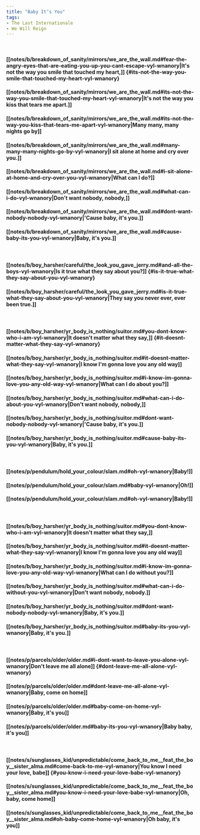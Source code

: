 ```yaml
---
title: "Baby It’s You"
tags:
- The Last Internationale
- We Will Reign
---
```

&nbsp;
#### [[notes/b/breakdown_of_sanity/mirrors/we_are_the_wall.md#fear-the-angry-eyes-that-are-eating-you-up-you-cant-escape-vyl-wnanory|It's not the way you smile that touched my heart,]] {#its-not-the-way-you-smile-that-touched-my-heart-vyl-wnanory}
#### [[notes/b/breakdown_of_sanity/mirrors/we_are_the_wall.md#its-not-the-way-you-smile-that-touched-my-heart-vyl-wnanory|It's not the way you kiss that tears me apart.]]
#### [[notes/b/breakdown_of_sanity/mirrors/we_are_the_wall.md#its-not-the-way-you-kiss-that-tears-me-apart-vyl-wnanory|Many many, many nights go by]]
#### [[notes/b/breakdown_of_sanity/mirrors/we_are_the_wall.md#many-many-many-nights-go-by-vyl-wnanory|I sit alone at home and cry over you.]]
#### [[notes/b/breakdown_of_sanity/mirrors/we_are_the_wall.md#i-sit-alone-at-home-and-cry-over-you-vyl-wnanory|What can I do?]]
#### [[notes/b/breakdown_of_sanity/mirrors/we_are_the_wall.md#what-can-i-do-vyl-wnanory|Don't want nobody, nobody,]]
#### [[notes/b/breakdown_of_sanity/mirrors/we_are_the_wall.md#dont-want-nobody-nobody-vyl-wnanory|'Cause baby, it's you.]]
#### [[notes/b/breakdown_of_sanity/mirrors/we_are_the_wall.md#cause-baby-its-you-vyl-wnanory|Baby, it's you.]]
&nbsp;
#### [[notes/b/boy_harsher/careful/the_look_you_gave_jerry.md#and-all-the-boys-vyl-wnanory|Is it true what they say about you?]] {#is-it-true-what-they-say-about-you-vyl-wnanory}
#### [[notes/b/boy_harsher/careful/the_look_you_gave_jerry.md#is-it-true-what-they-say-about-you-vyl-wnanory|They say you never ever, ever been true.]]
&nbsp;
#### [[notes/b/boy_harsher/yr_body_is_nothing/suitor.md#you-dont-know-who-i-am-vyl-wnanory|It doesn't matter what they say,]] {#it-doesnt-matter-what-they-say-vyl-wnanory}
#### [[notes/b/boy_harsher/yr_body_is_nothing/suitor.md#it-doesnt-matter-what-they-say-vyl-wnanory|I know I'm gonna love you any old way]]
#### [[notes/b/boy_harsher/yr_body_is_nothing/suitor.md#i-know-im-gonna-love-you-any-old-way-vyl-wnanory|What can I do about you?]]
#### [[notes/b/boy_harsher/yr_body_is_nothing/suitor.md#what-can-i-do-about-you-vyl-wnanory|Don't want nobody, nobody,]]
#### [[notes/b/boy_harsher/yr_body_is_nothing/suitor.md#dont-want-nobody-nobody-vyl-wnanory|'Cause baby, it's you.]]
#### [[notes/b/boy_harsher/yr_body_is_nothing/suitor.md#cause-baby-its-you-vyl-wnanory|Baby, it's you.]]
&nbsp;
#### [[notes/p/pendulum/hold_your_colour/slam.md#oh-vyl-wnanory|Baby!]]
#### [[notes/p/pendulum/hold_your_colour/slam.md#baby-vyl-wnanory|Oh!]]
#### [[notes/p/pendulum/hold_your_colour/slam.md#oh-vyl-wnanory|Baby!]]
&nbsp;
#### [[notes/b/boy_harsher/yr_body_is_nothing/suitor.md#you-dont-know-who-i-am-vyl-wnanory|It doesn't matter what they say,]]
#### [[notes/b/boy_harsher/yr_body_is_nothing/suitor.md#it-doesnt-matter-what-they-say-vyl-wnanory|I know I'm gonna love you any old way]]
#### [[notes/b/boy_harsher/yr_body_is_nothing/suitor.md#i-know-im-gonna-love-you-any-old-way-vyl-wnanory|What can I do without you?]]
#### [[notes/b/boy_harsher/yr_body_is_nothing/suitor.md#what-can-i-do-without-you-vyl-wnanory|Don't want nobody, nobody.]]
#### [[notes/b/boy_harsher/yr_body_is_nothing/suitor.md#dont-want-nobody-nobody-vyl-wnanory|Baby, it's you.]]
#### [[notes/b/boy_harsher/yr_body_is_nothing/suitor.md#baby-its-you-vyl-wnanory|Baby, it's you.]]
&nbsp;
#### [[notes/p/parcels/older/older.md#i-dont-want-to-leave-you-alone-vyl-wnanory|Don't leave me all alone]] {#dont-leave-me-all-alone-vyl-wnanory}
#### [[notes/p/parcels/older/older.md#dont-leave-me-all-alone-vyl-wnanory|Baby, come on home]]
#### [[notes/p/parcels/older/older.md#baby-come-on-home-vyl-wnanory|Baby, it's you]]
#### [[notes/p/parcels/older/older.md#baby-its-you-vyl-wnanory|Baby baby, it's you]]
&nbsp;
#### [[notes/s/sunglasses_kid/unpredictable/come_back_to_me__feat_the_boy__sister_alma.md#come-back-to-me-vyl-wnanory|You know I need your love, babe]] {#you-know-i-need-your-love-babe-vyl-wnanory}
#### [[notes/s/sunglasses_kid/unpredictable/come_back_to_me__feat_the_boy__sister_alma.md#you-know-i-need-your-love-babe-vyl-wnanory|Oh, baby, come home]]
#### [[notes/s/sunglasses_kid/unpredictable/come_back_to_me__feat_the_boy__sister_alma.md#oh-baby-come-home-vyl-wnanory|Oh baby, it's you]]
